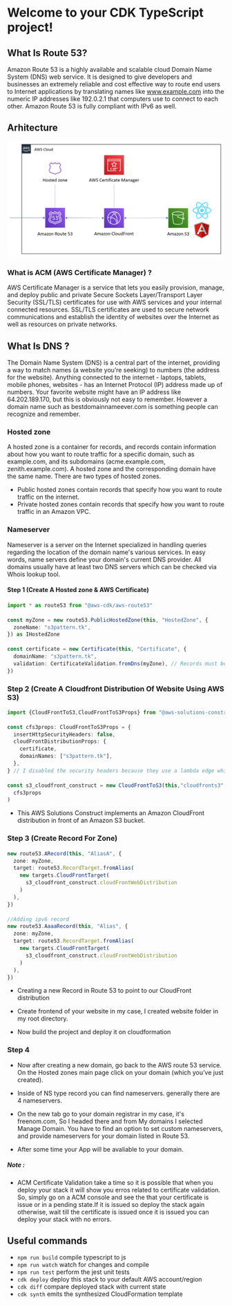 # Welcome to your CDK TypeScript project!

## What Is Route 53?

Amazon Route 53 is a highly available and scalable cloud Domain Name System (DNS) web service. It is designed to give developers and businesses an extremely reliable and cost effective way to route end users to Internet applications by translating names like www.example.com into the numeric IP addresses like 192.0.2.1 that computers use to connect to each other. Amazon Route 53 is fully compliant with IPv6 as well.

## Arhitecture

![arhitectureImage](https://raw.githubusercontent.com/cdk-patterns/serverless/master/s3-react-website/img/architecture.PNG)

### What is ACM (AWS Certificate Manager) ?

AWS Certificate Manager is a service that lets you easily provision, manage, and deploy public and private Secure Sockets Layer/Transport Layer Security (SSL/TLS) certificates for use with AWS services and your internal connected resources. SSL/TLS certificates are used to secure network communications and establish the identity of websites over the Internet as well as resources on private networks.

## What Is DNS ?

The Domain Name System (DNS) is a central part of the internet, providing a way to match names (a website you’re seeking) to numbers (the address for the website). Anything connected to the internet - laptops, tablets, mobile phones, websites - has an Internet Protocol (IP) address made up of numbers. Your favorite website might have an IP address like 64.202.189.170, but this is obviously not easy to remember. However a domain name such as bestdomainnameever.com is something people can recognize and remember.

### Hosted zone

A hosted zone is a container for records, and records contain information about how you want to route traffic for a specific domain, such as example.com, and its subdomains (acme.example.com, zenith.example.com). A hosted zone and the corresponding domain have the same name. There are two types of hosted zones.

- Public hosted zones contain records that specify how you want to route traffic on the internet.
- Private hosted zones contain records that specify how you want to route traffic in an Amazon VPC.

### Nameserver

Nameserver is a server on the Internet specialized in handling queries regarding the location of the domain name's various services. In easy words, name servers define your domain's current DNS provider. All domains usually have at least two DNS servers which can be checked via Whois lookup tool.

#### Step 1 (Create A Hosted zone & AWS Certificate)

```typescript
import * as route53 from "@aws-cdk/aws-route53"

const myZone = new route53.PublicHostedZone(this, "HostedZone", {
  zoneName: "s3pattern.tk",
}) as IHostedZone

const certificate = new Certificate(this, "Certificate", {
  domainName: "s3pattern.tk",
  validation: CertificateValidation.fromDns(myZone), // Records must be added manually
})
```

### Step 2 (Create A Cloudfront Distribution Of Website Using AWS S3)

```typescript
import {CloudFrontToS3,CloudFrontToS3Props} from "@aws-solutions-constructs/aws-cloudfront-s3"

const cfs3props: CloudFrontToS3Props = {
  insertHttpSecurityHeaders: false,
  cloudFrontDistributionProps: {
    certificate,
    domainNames: ["s3pattern.tk"],
  },
} // I disabled the security headers because they use a lambda edge which is available for us-east-1

const s3_cloudfront_construct = new CloudFrontToS3(this,"cloudfronts3",
  cfs3props
)
```

- This AWS Solutions Construct implements an Amazon CloudFront distribution in front of an Amazon S3 bucket.

### Step 3 (Create Record For Zone)

```typescript
new route53.ARecord(this, "AliasA", {
  zone: myZone,
  target: route53.RecordTarget.fromAlias(
    new targets.CloudFrontTarget(
      s3_cloudfront_construct.cloudFrontWebDistribution
    )
  ),
})

//Adding ipv6 record
new route53.AaaaRecord(this, "Alias", {
  zone: myZone,
  target: route53.RecordTarget.fromAlias(
    new targets.CloudFrontTarget(
      s3_cloudfront_construct.cloudFrontWebDistribution
    )
  ),
})
```

- Creating a new Record in Route 53 to point to our CloudFront distribution

- Create frontend of your website in my case, I created website folder in my root directory.

- Now build the project and deploy it on cloudformation

### Step 4

- Now after creating a new domain, go back to the AWS route 53 service. On the Hosted zones main page click on your domain (which you’ve just created).

- Inside of NS type record you can find nameservers. generally there are 4 nameservers.

- On the new tab go to your domain registrar in my case, it's freenom.com, So I headed there and from My domains I selected Manage Domain. You have to find an option to set custom nameservers, and provide nameservers for your domain listed in Route 53. 

- After some time your App will be avaliable to your domain.

##### Note :
 
- ACM Certificate Validation take a time so it is possible that when you deploy your stack it will show you erros related to certificate validation. So, simply go on a ACM console and see the that your certificate is issue or in a pending state.If it is issued so deploy the stack again otherwise, wait till the certificate is issued once it is issued you can deploy your stack with no errors.     

## Useful commands

- `npm run build` compile typescript to js
- `npm run watch` watch for changes and compile
- `npm run test` perform the jest unit tests
- `cdk deploy` deploy this stack to your default AWS account/region
- `cdk diff` compare deployed stack with current state
- `cdk synth` emits the synthesized CloudFormation template
